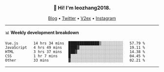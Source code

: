 <h3 align="center">👋 Hi! I'm leozhang2018.</h3>
<p align="center">
  <a href="https://code.leozhang2018.me">Blog</a> •
  <a href="https://twitter.com/leozhang2018">Twitter</a> •
  <a href="https://www.v2ex.com/member/leozhang">V2ex</a> •
  <a href="https://www.instagram.com/leozhanghere">Instagram</a>
</p>

-------

📊 **Weekly development breakdown**
<!--START_SECTION:waka-->
```text
Vue.js       14 hrs 34 mins  ██████████████▒░░░░░░░░░░   57.79 % 
JavaScript   4 hrs 49 mins   ████▓░░░░░░░░░░░░░░░░░░░░   19.11 % 
HTML         3 hrs 37 mins   ███▓░░░░░░░░░░░░░░░░░░░░░   14.38 % 
CSS          1 hr 7 mins     █░░░░░░░░░░░░░░░░░░░░░░░░   04.45 % 
Other        33 mins         ▓░░░░░░░░░░░░░░░░░░░░░░░░   02.21 % 
```
<!--END_SECTION:waka-->
-------
